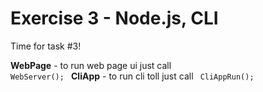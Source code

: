 # Exercise 3 - Node.js, CLI

Time for task #3!<br>

**WebPage** - to run web page ui just call 
<code>
    WebServer();
</code>
**CliApp** - to run cli toll just call
<code>
    CliAppRun();
</code>
